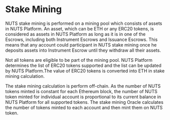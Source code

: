 # Stake Mining

NUTS stake mining is performed on a mining pool which consists of assets in NUTS Platform. An asset, which can be ETH or any ERC20 tokens, is considered as assets in NUTS Platform as long as it is in one of the Escrows, including both Instrument Escrows and Issuance Escrows. This means that any account could participant in NUTS stake mining once he deposits assets into Instrument Escrow until they withdraw all their assets.

Not all tokens are eligible to be part of the mining pool. NUTS Platform determines the list of ERC20 tokens supported and the list can be updated by NUTS Platform.The value of ERC20 tokens is converted into ETH in stake mining calculation. 

The stake mining calculation is perform off-chain. As the number of NUTS tokens minted is constant for each Ethereum block, the number of NUTS token minted for individual account is proportional to its current balance in NUTS Platform for all supported tokens. The stake mining Oracle calculates the number of tokens minted to each account and then mint them on NUTS token.

